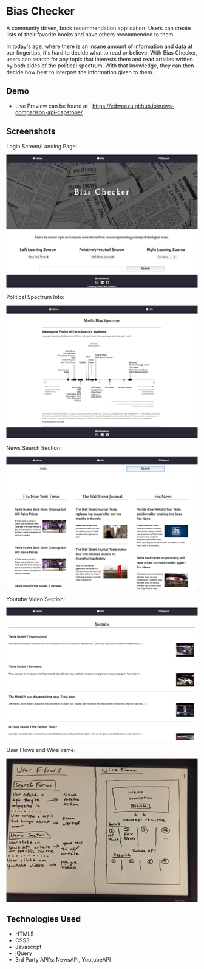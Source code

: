 # Bias Checker

A community driven, book recommendation application. Users can create lists of their favorite books and have others recommended to them.

In today's age, where there is an insane amount of information and data at our fingertips, it's hard to decide what to read or believe. With Bias Checker, users can search for any topic that interests them and read articles written by both sides of the political spectrum. With that knowledge, they can then decide how best to interpret the information given to them.

## Demo

- Live Preview can be found at : https://edweezu.github.io/news-comparison-api-capstone/


## Screenshots
Login Screen/Landing Page:

![login screen](readme-images/landing-page.png)

Political Spectrum Info:

![political spectrum](readme-images/spectrum-info.png)

News Search Section: 

![news articles](readme-images/news-sources.png)

Youtube Video Section:

![youtube](readme-images/youtube.png)

User Flows and WireFrame: 

![wireframe](readme-images/user-flow-wireframe.JPG)


## Technologies Used
  - HTML5
  - CSS3
  - Javascript
  - jQuery
  - 3rd Party API's: NewsAPI, YoutubeAPI


